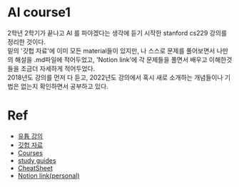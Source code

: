 # AI course1
2학년 2학기가 끝나고 AI 를 파야겠다는 생각에 듣기 시작한 stanford cs229 강의를 정리한 것이다.  
밑의 '깃헙 자료'에 이미 모든 material들이 있지만, 나 스스로 문제를 풀어보면서 나만의 해설을 .md파일에 적어두었고, 'Notion link'에 각 문제들을 풀면서 배우고 이해한것들을 조금더 자세하게 적어두었다.   
2018년도 강의를 먼저 다 듣고, 2022년도 강의에서 혹시 새로 소개하는 개념들이나 기법은 없는지 확인하면서 공부하고 있다.  

# Ref
* [유튭 강의](https://www.youtube.com/watch?v=jGwO_UgTS7I&list=PLoROMvodv4rMiGQp3WXShtMGgzqpfVfbU)
* [깃헙 자료](https://github.com/maxim5/cs229-2018-autumn/tree/main)
* [Courses](https://online.stanford.edu/programs/artificial-intelligence-graduate-certificate)
* [study guides](https://stanford.edu/~shervine/teaching/cs-229/cheatsheet-supervised-learning)
* [CheatSheet](https://github.com/afshinea/stanford-cs-229-machine-learning)
* [Notion link(personal)](https://volcano-oxygen-37c.notion.site/CS229-Machine-Learning-7a2eca8224774062abc9f1369690a077?pvs=4)